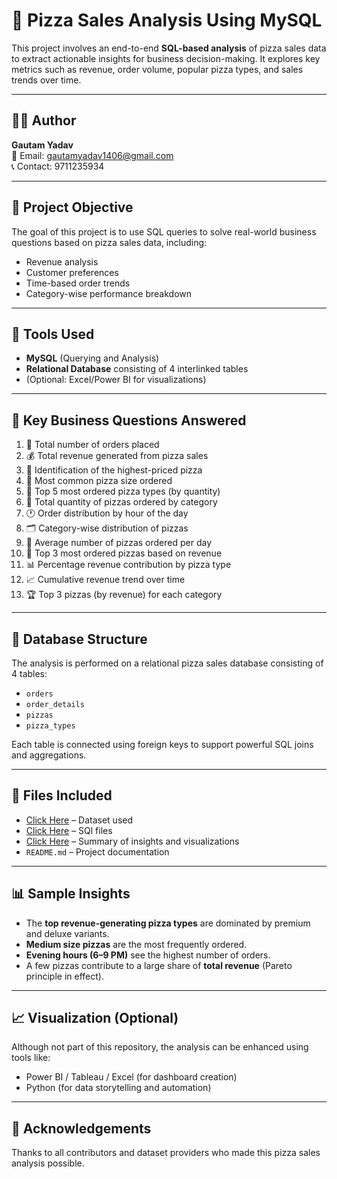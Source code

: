# 🍕 Pizza Sales Analysis Using MySQL

This project involves an end-to-end **SQL-based analysis** of pizza sales data to extract actionable insights for business decision-making. It explores key metrics such as revenue, order volume, popular pizza types, and sales trends over time.

---

## 👨‍💻 Author

**Gautam Yadav**  
📧 Email: [gautamyadav1406@gmail.com](mailto:gautamyadav1406@gmail.com)  
📞 Contact: 9711235934  

---

## 📌 Project Objective

The goal of this project is to use SQL queries to solve real-world business questions based on pizza sales data, including:
- Revenue analysis
- Customer preferences
- Time-based order trends
- Category-wise performance breakdown

---

## 🧰 Tools Used

- **MySQL** (Querying and Analysis)
- **Relational Database** consisting of 4 interlinked tables
- (Optional: Excel/Power BI for visualizations)

---

## 🧮 Key Business Questions Answered

1. 🔢 Total number of orders placed  
2. 💰 Total revenue generated from pizza sales  
3. 🧀 Identification of the highest-priced pizza  
4. 📏 Most common pizza size ordered  
5. 🍕 Top 5 most ordered pizza types (by quantity)  
6. 🧾 Total quantity of pizzas ordered by category  
7. 🕐 Order distribution by hour of the day  
8. 🗂️ Category-wise distribution of pizzas  
9. 📅 Average number of pizzas ordered per day  
10. 💸 Top 3 most ordered pizzas based on revenue  
11. 📊 Percentage revenue contribution by pizza type  
12. 📈 Cumulative revenue trend over time  
13. 🏆 Top 3 pizzas (by revenue) for each category

---

## 🧱 Database Structure

The analysis is performed on a relational pizza sales database consisting of 4 tables:
- `orders`
- `order_details`
- `pizzas`
- `pizza_types`

Each table is connected using foreign keys to support powerful SQL joins and aggregations.

---

## 📂 Files Included

- <a href="pizza_sales_analysis_data">Click Here</a> – Dataset used
- <a href="Sql_queries">Click Here</a> – SQl files
- <a href="">Click Here</a> – Summary of insights and visualizations
- `README.md` – Project documentation

---

## 📊 Sample Insights

- The **top revenue-generating pizza types** are dominated by premium and deluxe variants.
- **Medium size pizzas** are the most frequently ordered.
- **Evening hours (6–9 PM)** see the highest number of orders.
- A few pizzas contribute to a large share of **total revenue** (Pareto principle in effect).

---

## 📈 Visualization (Optional)

Although not part of this repository, the analysis can be enhanced using tools like:
- Power BI / Tableau / Excel (for dashboard creation)
- Python (for data storytelling and automation)

---

## 🙏 Acknowledgements
Thanks to all contributors and dataset providers who made this pizza sales analysis possible.
